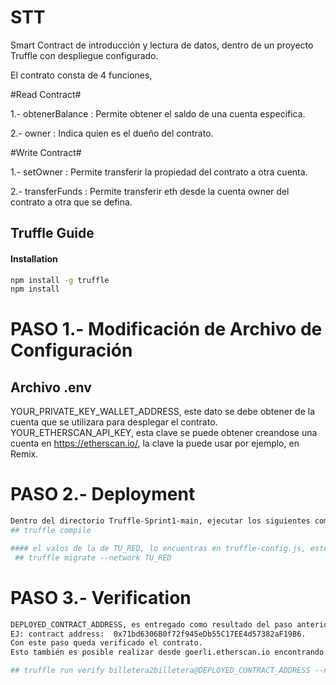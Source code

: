 # STT
Smart Contract de introducción y lectura de datos, dentro de un proyecto Truffle con despliegue configurado.

El contrato consta de 4 funciones, 

#Read Contract#

 1.- obtenerBalance : Permite obtener el saldo de una cuenta especifica.
 
 2.- owner : Indica quien es el dueño del contrato.

#Write Contract#

 1.- setOwner : Permite transferir la propiedad del contrato a otra cuenta.
 
 2.- transferFunds : Permite transferir eth desde la cuenta owner del contrato a otra que se defina.


## Truffle Guide

#### Installation
```sh
npm install -g truffle
npm install
```

# PASO 1.- Modificación de Archivo de Configuración 
## Archivo .env

YOUR_PRIVATE_KEY_WALLET_ADDRESS, este dato se debe obtener de la cuenta que se utilizara para desplegar el contrato.
YOUR_ETHERSCAN_API_KEY, esta clave se puede obtener creandose una cuenta en https://etherscan.io/, la clave la puede usar por ejemplo, en Remix.


# PASO 2.- Deployment
```sh
Dentro del directorio Truffle-Sprint1-main, ejecutar los siguientes comandos 
## truffle compile

#### el valos de la de TU_RED, lo encuentras en truffle-config.js, este contrato fue probado en ethereum_goerli_testnet
 ## truffle migrate --network TU_RED
```

# PASO 3.- Verification
```sh
DEPLOYED_CONTRACT_ADDRESS, es entregado como resultado del paso anterior, hay que considerar la dirección del contrato billetera2billetera y no el Migrations.
EJ: contract address:  0x71bd6306B0f72f945eDb55C17EE4d57382aF19B6.
Con este paso queda verificado el contrato.
Esto también es posible realizar desde goerli.etherscan.io encontrando el contraro y siguiendo los pasos y teniendo con el codigó original del contrato.

## truffle run verify billetera2billetera@DEPLOYED_CONTRACT_ADDRESS --network TU_RED
```

